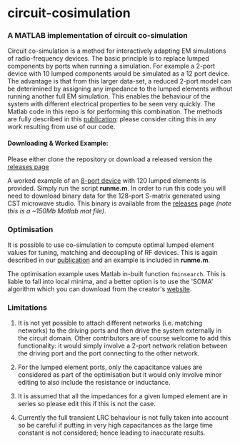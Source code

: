 # circuit-cosimulation

### A MATLAB implementation of circuit co-simulation

Circuit co-simulation is a method for interactively adapting EM simulations of radio-frequency devices. The basic principle is to replace lumped components by ports when running a simulation. For example a 2-port device with 10 lumped components would be simulated as a 12 port device. The advantage is that from this larger data-set, a reduced 2-port model can be deterimined by assigning any impedance to the lumped elements without running another full EM simulation. This enables the behaviour of the system with different electrical properties to be seen very quickly. The Matlab code in this repo is for performing this combination. The methods are fully described in this [publication](http://dx.doi.org/10.1002/mrm.25504): please consider citing this in any work resulting from use of our code.

#### Downloading & Worked Example:
Please either clone the repository or download a released version the [releases page]("https://github.com/mriphysics/circuit-cosimulation/releases")

A worked example of an [8-port device](http://dx.doi.org/10.1002/mrm.21294) with 120 lumped elements is provided. Simply run the script **runme.m**. In order to run this code you will need to download binary data for the 128-port S-matrix generated using CST microwave studio. This binary is available from the [releases](https://github.com/mriphysics/circuit-cosimulation/releases) page  *(note this is a ~150Mb Matlab mat file)*. 

### Optimisation
It is possible to use co-simulation to compute optimal lumped element values for tuning, matching and decoupling of RF devices. This is again described in our [publication](http://dx.doi.org/10.1002/mrm.25504) and an example is included in **runme.m**.

The optimisation example uses Matlab in-built function `fminsearch`. This is liable to fall into local minima, and a better option is to use the 'SOMA'  algorithm which you can download from the creator's [website](http://www.ft.utb.cz/people/zelinka/soma/).

### Limitations


1. It is not yet possible to attach different networks (i.e. matching networks) to the driving ports and then drive the system externally in the circuit domain. Other contributors are of course welcome to add this functionality: it would simply involve a 2-port network relation between the driving port and the port connecting to the other network.

2. For the lumped element ports, only the capacitance values are considered as part of the optimisation but it would only involve minor editing to also include the resistance or inductance.

3. It is assumed that all the impedances for a given lumped element are in series so please edit this if this is not the case.

4. Currently the full transient LRC behaviour is not fully taken into account so be careful if putting in very high capacitances as the large time constant is not considered; hence leading to inaccurate results.

